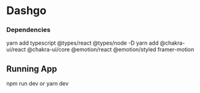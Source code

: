 # Dashgo

### Dependencies
yarn add typescript @types/react @types/node -D
yarn add @chakra-ui/react @chakra-ui/core @emotion/react @emotion/styled framer-motion

## Running App
npm run dev
or
yarn dev